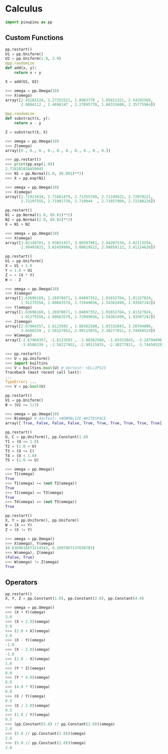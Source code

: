 Calculus
================================================================================

```python
import pioupiou as pp
```

Custom Functions
--------------------------------------------------------------------------------

```python
pp.restart()
U1 = pp.Uniform()
U2 = pp.Uniform(1.0, 2.0)
@pp.randomize
def add(x, y):
    return x + y

X = add(U1, U2)
```

```python
>>> omega = pp.Omega(10)
>>> X(omega)
array([2.45281524, 1.27252521, 1.8983778 , 1.05011321, 2.54292569,
       2.0884112 , 2.4698147 , 2.27095778, 1.84333688, 2.35775964])
```

```python
@pp.randomize
def substract(x, y):
    return x - y

Z = substract(X, X)
```

```python
>>> omega = pp.Omega(10)
>>> Z(omega)
array([0., 0., 0., 0., 0., 0., 0., 0., 0., 0.])
```

```python
>>> pp.restart()
>>> print(pp.exp(1.0))
2.718281828459045
>>> N1 = pp.Normal(1.0, (0.001)**2)
>>> X = pp.exp(N1)
```

```python
>>> omega = pp.Omega(10)
>>> X(omega)
array([2.71923434, 2.71661479, 2.71355749, 2.71249422, 2.72070221,
       2.72197555, 2.71901739, 2.719944  , 2.71857969, 2.72240226])
```

```python
pp.restart()
N1 = pp.Normal(1.0, (0.01)**2)
N2 = pp.Normal(2.0, (0.02)**2)
X = N1 + N2
```

```python
>>> omega = pp.Omega(10)
>>> X(omega)
array([3.02149701, 2.93831437, 3.00397961, 2.94207534, 3.02113554,
       2.99493823, 3.02459988, 3.00819522, 2.99059112, 3.01124626])
```

```python
pp.restart()
U1 = pp.Uniform()
X = U1 + 1.0
Y = 1.0 + U1
Z = + (X * Y)
W = - Z
```

```python
>>> omega = pp.Omega(10)
>>> X(omega)
array([1.63696169, 1.26978671, 1.04097352, 1.01652764, 1.81327024,
       1.91275558, 1.60663578, 1.72949656, 1.54362499, 1.93507242])
>>> Y(omega)
array([1.63696169, 1.26978671, 1.04097352, 1.01652764, 1.81327024,
       1.91275558, 1.60663578, 1.72949656, 1.54362499, 1.93507242])
>>> Z(omega)
array([2.67964357, 1.6123583 , 1.08362588, 1.03332843, 3.28794896,
       3.6586339 , 2.58127852, 2.99115835, 2.38277811, 3.74450529])
>>> W(omega)
array([-2.67964357, -1.6123583 , -1.08362588, -1.03332843, -3.28794896,
       -3.6586339 , -2.58127852, -2.99115835, -2.38277811, -3.74450529])
```

```python
>>> pp.restart()
>>> U = pp.Uniform()
>>> import builtins
>>> V = builtins.bool(U) # doctest: +ELLIPSIS
Traceback (most recent call last):
...
TypeError: ...
>>> V = pp.bool(U)
```

```python
pp.restart()
U1 = pp.Uniform()
B = (U1 >= 1/3)
```

```python
>>> omega = pp.Omega(10)
>>> B(omega) # doctest: +NORMALIZE_WHITESPACE
array([ True, False, False, False, True, True, True, True, True, True])
```

```python
pp.restart()
U, C = pp.Uniform(), pp.Constant(1.0)
T1 = (U <= 1.0)
T2 = (1.0 < U)
T3 = (U <= C)
T4 = (U < 1.0)
T5 = (1.0 <= U)
```

```python
>>> omega = pp.Omega()
>>> T1(omega)
True
>>> T1(omega) == (not T2(omega))
True
>>> T1(omega) == T3(omega)
True
>>> T4(omega) == (not T5(omega))
True
```

```python
pp.restart()
X, Y = pp.Uniform(), pp.Uniform()
W = (X == Y)
Z = (X != Y) 
```

```python
>>> omega = pp.Omega()
>>> X(omega), Y(omega)
(0.6369616873214543, 0.2697867137638703)
>>> W(omega), Z(omega)
(False, True)
>>> W(omega) != Z(omega)
True
```

Operators
--------------------------------------------------------------------------------

```python
pp.restart()
X, Y, Z = pp.Constant(1.0), pp.Constant(2.0), pp.Constant(4.0)
```

```python
>>> omega = pp.Omega()
>>> (X + Y)(omega)
3.0
>>> (X + 2.0)(omega)
3.0
>>> (2.0 + X)(omega)
3.0
>>> (X - Y)(omega)
-1.0
>>> (X - 2.0)(omega)
-1.0
>>> (2.0 - X)(omega)
1.0
>>> (Y * Z)(omega)
8.0
>>> (Y * 4.0)(omega)
8.0
>>> (4.0 * Y)(omega)
8.0
>>> (X / Y)(omega)
0.5
>>> (X / 2.0)(omega)
0.5
>>> (1.0 / Y)(omega)
0.5
>>> (pp.Constant(5.0) // pp.Constant(2.0))(omega)
2.0
>>> (5.0 // pp.Constant(2.0))(omega)
2.0
>>> (5.0 // pp.Constant(2.0))(omega)
2.0
```